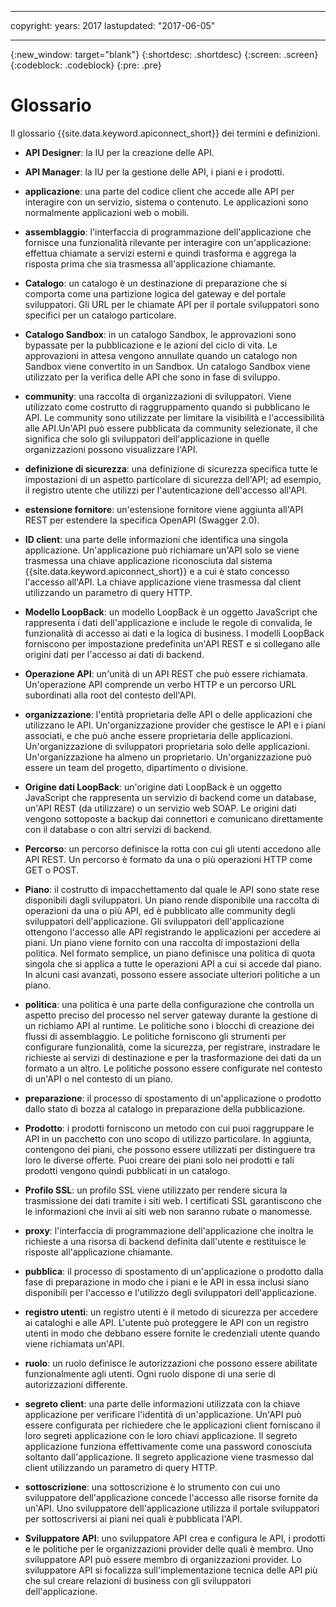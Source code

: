 ﻿---

copyright:
  years: 2017
lastupdated: "2017-06-05"

---

{:new_window: target="blank"}
{:shortdesc: .shortdesc}
{:screen: .screen}
{:codeblock: .codeblock}
{:pre: .pre}

# Glossario

Il glossario {{site.data.keyword.apiconnect_short}}
dei termini e definizioni.

- **API Designer**: la IU per la creazione delle API.

- **API Manager**: la IU per la gestione delle API, i piani e i prodotti.

- **applicazione**: una parte del codice client che accede alle API per interagire con un servizio, sistema o contenuto. Le applicazioni sono normalmente applicazioni web o mobili.

- **assemblaggio**: l'interfaccia di programmazione dell'applicazione che fornisce una funzionalità rilevante per interagire con un'applicazione:
effettua chiamate a servizi esterni e quindi trasforma e aggrega la risposta
prima che sia trasmessa all'applicazione chiamante.

- **Catalogo**:  un catalogo è un destinazione di preparazione che si comporta come una partizione logica del gateway
e del portale sviluppatori. Gli URL per le chiamate API per il portale sviluppatori sono specifici
per un catalogo particolare.

- **Catalogo Sandbox**:  in un catalogo Sandbox, le approvazioni sono bypassate per la pubblicazione e le azioni del ciclo di vita. Le approvazioni in attesa
vengono annullate quando un catalogo non Sandbox viene convertito in un Sandbox. Un catalogo Sandbox
viene utilizzato per la verifica delle API che sono in fase di sviluppo.

- **community**: una raccolta di organizzazioni di sviluppatori. Viene utilizzato come costrutto di raggruppamento quando si pubblicano le
API. Le community sono utilizzate per limitare la visibilità e l'accessibilità alle API.Un'API può essere pubblicata
da community selezionate, il che significa che solo gli sviluppatori dell'applicazione in quelle organizzazioni
possono visualizzare l'API.

- **definizione di sicurezza**: una definizione di sicurezza specifica tutte le impostazioni di un aspetto particolare di sicurezza dell'API;
ad esempio, il registro utente che utilizzi per l'autenticazione dell'accesso all'API.

- **estensione fornitore**:  un'estensione fornitore viene aggiunta all'API REST per estendere la
specifica OpenAPI (Swagger 2.0).

- **ID client**:  una parte delle informazioni che identifica una singola applicazione. Un'applicazione può richiamare un'API
solo se viene trasmessa una chiave applicazione riconosciuta dal sistema {{site.data.keyword.apiconnect_short}}
e a cui è stato concesso l'accesso all'API. La chiave applicazione viene trasmessa dal client utilizzando un parametro di query HTTP.

- **Modello LoopBack**: un modello LoopBack è un oggetto JavaScript che rappresenta i dati dell'applicazione e include le regole di convalida,
le funzionalità di accesso ai dati e la logica di business. I modelli LoopBack forniscono per impostazione predefinita un'API REST
e si collegano alle origini dati per l'accesso ai dati di backend.

- **Operazione API**: un'unità di un API REST che può essere richiamata. Un'operazione API comprende un verbo HTTP e un percorso URL
subordinati alla root del contesto dell'API.

- **organizzazione**: l'entità proprietaria delle API o delle applicazioni che utilizzano le API. Un'organizzazione provider che gestisce le API e i piani associati,
e che può anche essere proprietaria delle applicazioni. Un'organizzazione di sviluppatori proprietaria solo
delle applicazioni. Un'organizzazione ha almeno un proprietario. Un'organizzazione può essere un team del progetto, dipartimento
o divisione.

- **Origine dati LoopBack**: un'origine dati LoopBack è un oggetto JavaScript che rappresenta un servizio di backend come un database,
un'API REST (da utilizzare) o un servizio web SOAP. Le origini dati vengono sottoposte a backup dai connettori
e comunicano direttamente con il database o con altri servizi di backend.

- **Percorso**: un percorso definisce la rotta con cui gli utenti accedono alle API REST. Un percorso è formato da una o più operazioni
HTTP come GET o POST.

- **Piano**: il costrutto di impacchettamento dal quale le API sono state rese disponibili dagli sviluppatori. Un piano rende disponibile
una raccolta di operazioni da una o più API, ed è pubblicato alle community degli sviluppatori
dell'applicazione. Gli sviluppatori dell'applicazione ottengono l'accesso alle API registrando le applicazioni per accedere ai piani. Un piano viene fornito con una raccolta di impostazioni della politica. Nel formato semplice, un piano definisce una politica di quota singola
che si applica a tutte le operazioni API a cui si accede dal piano. In
alcuni casi avanzati, possono essere associate ulteriori politiche a un piano.

- **politica**: una politica è una parte della configurazione che controlla un aspetto preciso del processo
nel server gateway durante la gestione di un richiamo API al runtime. Le politiche sono i blocchi di creazione
dei flussi di assemblaggio. Le politiche forniscono gli strumenti per configurare funzionalità, come la sicurezza,
per registrare, instradare le richieste ai servizi di destinazione e per la trasformazione dei dati da un formato
a un altro. Le politiche possono essere configurate nel contesto di un'API o nel contesto di un piano.

- **preparazione**: il processo di spostamento di un'applicazione o prodotto dallo stato di bozza al catalogo in preparazione della
pubblicazione.

- **Prodotto**: i prodotti forniscono un metodo con cui puoi raggruppare le API in un pacchetto con uno scopo
di utilizzo particolare. In aggiunta, contengono dei piani, che possono essere
utilizzati per distinguere tra loro le diverse offerte. Puoi creare dei piani solo nei prodotti e tali prodotti vengono quindi pubblicati in un catalogo.

- **Profilo SSL**: un profilo SSL viene utilizzato per rendere sicura la trasmissione dei dati tramite i siti web. I certificati SSL
garantiscono che le informazioni che invii ai siti web non saranno rubate o manomesse.

- **proxy**: l'interfaccia di programmazione dell'applicazione che inoltra le richieste a una risorsa di backend definita dall'utente
e restituisce le risposte all'applicazione chiamante.

- **pubblica**: il processo di spostamento di un'applicazione o prodotto dalla fase di preparazione in modo che i piani e le API in essa inclusi
siano disponibili per l'accesso e l'utilizzo degli sviluppatori dell'applicazione.

- **registro utenti**: un registro utenti è il metodo di sicurezza per accedere ai cataloghi e alle API. L'utente può proteggere le API con un registro utenti
in modo che debbano essere fornite le credenziali utente quando viene richiamata un'API.

- **ruolo**: un ruolo definisce le autorizzazioni che possono essere abilitate funzionalmente agli utenti. Ogni ruolo dispone di una serie
di autorizzazioni differente.

- **segreto client**:  una parte delle informazioni utilizzata con la chiave applicazione per verificare l'identità
di un'applicazione. Un'API può essere configurata per richiedere che le applicazioni client forniscano
il loro segreti applicazione con le loro chiavi applicazione. Il segreto applicazione funziona effettivamente come una password
conosciuta soltanto dall'applicazione. Il segreto applicazione viene trasmesso dal client utilizzando un parametro di query
HTTP.

- **sottoscrizione**:  una sottoscrizione è lo strumento con cui uno sviluppatore dell'applicazione concede l'accesso alle risorse
fornite da un'API. Uno sviluppatore dell'applicazione utilizza il portale sviluppatori per sottoscriversi ai piani
nei quali è pubblicata l'API.

- **Sviluppatore API**: uno sviluppatore API crea e configura le API, i prodotti e le politiche per le organizzazioni provider
delle quali è membro. Uno sviluppatore API può essere membro di organizzazioni provider. Lo sviluppatore API si focalizza sull'implementazione tecnica delle API più che sul creare
relazioni di business con gli sviluppatori dell'applicazione.
